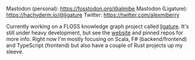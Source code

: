 Mastodon (personal): https://fosstodon.org/@almibe
Mastodon (Ligature): https://hachyderm.io/@ligature
Twitter: https://twitter.com/alexmiberry

Currently working on a FLOSS knowledge graph project called [ligature](https://ligature.dev).
It's still under heavy development, but see the [website](https://ligature.dev) and pinned repos for more info.
Right now I'm mostly focusing on Scala, F# (backend/frontend) and TypeScript (frontend) but also have a couple of Rust projects up my sleeve.
